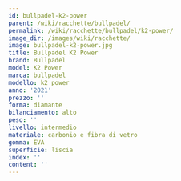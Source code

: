 ```yaml
---
id: bullpadel-k2-power
parent: /wiki/racchette/bullpadel/
permalink: /wiki/racchette/bullpadel/k2-power/
image_dir: /images/wiki/racchette/
image: bullpadel-k2-power.jpg
title: Bullpadel K2 Power
brand: Bullpadel
model: K2 Power
marca: bullpadel
modello: k2 power
anno: '2021'
prezzo: ''
forma: diamante
bilanciamento: alto
peso: ''
livello: intermedio
materiale: carbonio e fibra di vetro
gomma: EVA
superficie: liscia
index: ''
content: ''
---
```

